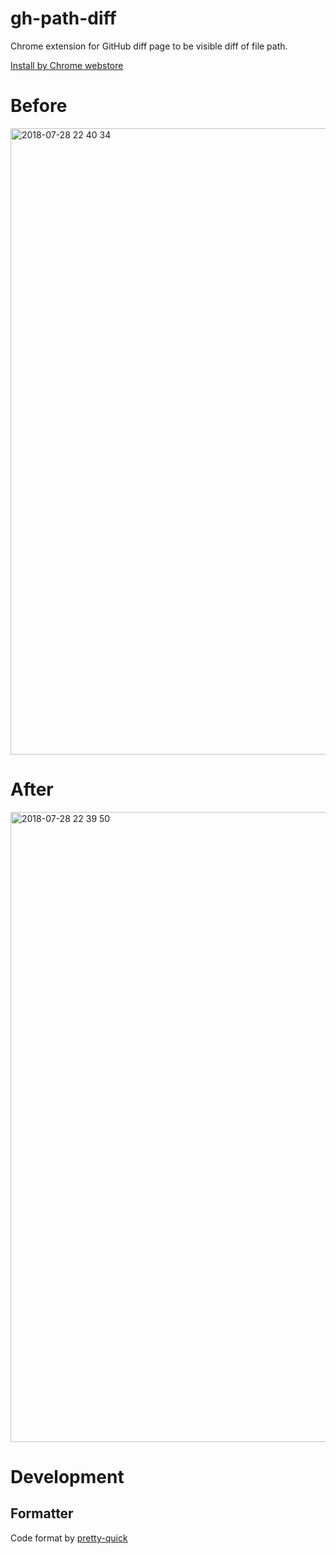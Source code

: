# gh-path-diff
Chrome extension for GitHub diff page to be visible diff of file path.

[Install by Chrome webstore](https://chrome.google.com/webstore/detail/gh-path-diff/nfpmbenkfahmjoildkjhmfafjncgcgec)

# Before

<img width="1002" alt="2018-07-28 22 40 34" src="https://user-images.githubusercontent.com/10000393/43357117-b86664c0-92b7-11e8-95cf-2b3634da6905.png">

# After

<img width="1008" alt="2018-07-28 22 39 50" src="https://user-images.githubusercontent.com/10000393/43357761-76c6e8aa-92c1-11e8-8173-6b35e757b050.png">

# Development

## Formatter

Code format by [pretty-quick](https://github.com/azz/pretty-quick)
